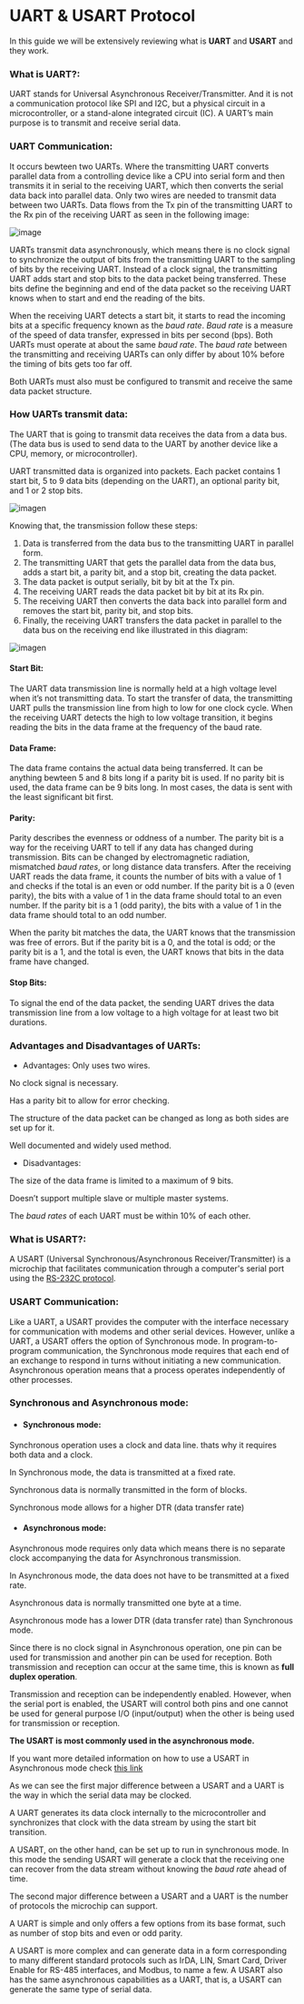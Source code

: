 # UART & USART Protocol

In this guide we will be extensively reviewing what is **UART** and **USART** and they work.

### What is UART?:

UART stands for Universal Asynchronous Receiver/Transmitter. And it is not a communication protocol like SPI and I2C, but a physical circuit in a microcontroller, or a stand-alone integrated circuit (IC). A UART’s main purpose is to transmit and receive serial data.

### UART Communication:

It occurs bewteen two UARTs. Where the transmitting UART converts parallel data from a controlling device like a CPU into serial form and then transmits it in serial to the receiving UART, which then converts the serial data back into parallel data. Only two wires are needed to transmit data between two UARTs. Data flows from the Tx pin of the transmitting UART to the Rx pin of the receiving UART as seen in the following image:

![image](https://www.circuitbasics.com/wp-content/uploads/2016/01/Introduction-to-UART-Basic-Connection-Diagram.png)

UARTs transmit data asynchronously, which means there is no clock signal to synchronize the output of bits from the transmitting UART to the sampling of bits by the receiving UART. Instead of a clock signal, the transmitting UART adds start and stop bits to the data packet being transferred. These bits define the beginning and end of the data packet so the receiving UART knows when to start and end the reading of the bits.

When the receiving UART detects a start bit, it starts to read the incoming bits at a specific frequency known as the *baud rate*. *Baud rate* is a measure of the speed of data transfer, expressed in bits per second (bps). Both UARTs must operate at about the same *baud rate*. The *baud rate* between the transmitting and receiving UARTs can only differ by about 10% before the timing of bits gets too far off.

Both UARTs must also must be configured to transmit and receive the same data packet structure.

### How UARTs transmit data:

The UART that is going to transmit data receives the data from a data bus. (The data bus is used to send data to the UART by another device like a CPU, memory, or microcontroller). 

UART transmitted data is organized into packets. Each packet contains 1 start bit, 5 to 9 data bits (depending on the UART), an optional parity bit, and 1 or 2 stop bits.

![imagen](https://www.engineersgarage.com/wp-content/uploads/2019/07/UART-Data-Format.jpg)

Knowing that, the transmission follow these steps:

1. Data is transferred from the data bus to the transmitting UART in parallel form.
2. The transmitting UART that gets the parallel data from the data bus, adds a start bit, a parity bit, and a stop bit, creating the data packet. 
3. The data packet is output serially, bit by bit at the Tx pin. 
4. The receiving UART reads the data packet bit by bit at its Rx pin. 
5. The receiving UART then converts the data back into parallel form and removes the start bit, parity bit, and stop bits. 
6. Finally, the receiving UART transfers the data packet in parallel to the data bus on the receiving end like illustrated in this diagram:

![imagen](https://www.circuitbasics.com/wp-content/uploads/2016/01/Introduction-to-UART-Data-Transmission-Diagram.png)

#### Start Bit:

The UART data transmission line is normally held at a high voltage level when it’s not transmitting data. To start the transfer of data, the transmitting UART pulls the transmission line from high to low for one clock cycle. When the receiving UART detects the high to low voltage transition, it begins reading the bits in the data frame at the frequency of the baud rate.

#### Data Frame:

The data frame contains the actual data being transferred. It can be anything bewteen 5 and 8 bits long if a parity bit is used. If no parity bit is used, the data frame can be 9 bits long. In most cases, the data is sent with the least significant bit first.

#### Parity:

Parity describes the evenness or oddness of a number. The parity bit is a way for the receiving UART to tell if any data has changed during transmission. Bits can be changed by electromagnetic radiation, mismatched *baud rates*, or long distance data transfers. After the receiving UART reads the data frame, it counts the number of bits with a value of 1 and checks if the total is an even or odd number. If the parity bit is a 0 (even parity), the bits with a value of 1 in the data frame should total to an even number. If the parity bit is a 1 (odd parity), the bits with a value of 1 in the data frame should total to an odd number. 

When the parity bit matches the data, the UART knows that the transmission was free of errors. But if the parity bit is a 0, and the total is odd; or the parity bit is a 1, and the total is even, the UART knows that bits in the data frame have changed.

#### Stop Bits:

To signal the end of the data packet, the sending UART drives the data transmission line from a low voltage to a high voltage for at least two bit durations.

### Advantages and Disadvantages of UARTs:

- Advantages:
Only uses two wires.

No clock signal is necessary.

Has a parity bit to allow for error checking.

The structure of the data packet can be changed as long as both sides are set up for it.

Well documented and widely used method.

- Disadvantages:

The size of the data frame is limited to a maximum of 9 bits.

Doesn’t support multiple slave or multiple master systems.

The *baud rates* of each UART must be within 10% of each other.

### What is USART?:

A USART (Universal Synchronous/Asynchronous Receiver/Transmitter) is a microchip that facilitates communication through a computer's serial port using the [RS-232C protocol](https://circuitdigest.com/article/rs232-serial-communication-protocol-basics-specifications).

### USART Communication:

Like a UART, a USART provides the computer with the interface necessary for communication with modems and other serial devices. However, unlike a UART, a USART offers the option of Synchronous mode. In program-to-program communication, the Synchronous mode requires that each end of an exchange to respond in turns without initiating a new communication. Asynchronous operation means that a process operates independently of other processes.

### Synchronous and Asynchronous mode:

- #### Synchronous mode:

Synchronous operation uses a clock and data line.
thats why it requires both data and a clock.

In Synchronous mode, the data is transmitted at a fixed rate.

Synchronous data is normally transmitted in the form of blocks.

Synchronous mode allows for a higher DTR (data transfer rate)

- #### Asynchronous mode:

Asynchronous mode requires only data which means there is no separate clock accompanying the data for Asynchronous transmission.

In Asynchronous mode, the data does not have to be transmitted at a fixed rate.

Asynchronous data is normally transmitted one byte at a time.

Asynchronous mode has a lower DTR (data transfer rate) than Synchronous mode.

Since there is no clock signal in Asynchronous operation, one pin can be used for transmission and another pin can be used for reception. Both transmission and reception can occur at the same time, this is known as **full duplex operation**.

Transmission and reception can be independently enabled. However, when the serial port is enabled, the USART will control both pins and one cannot be used for general purpose I/O (input/output) when the other is being used for transmission or reception.

**The USART is most commonly used in the asynchronous mode.**

If you want more detailed information on how to use a USART in Asynchronous mode check [this link](http://ww1.microchip.com/downloads/en/devicedoc/usart.pdf)

As we can see the first major difference between a USART and a UART is the way in which the serial data may be clocked.

A UART generates its data clock internally to the microcontroller and synchronizes that clock with the data stream by using the start bit transition.

A USART, on the other hand, can be set up to run in synchronous mode. In this mode the sending USART will generate a clock that the receiving one can recover from the data stream without knowing the *baud rate* ahead of time.

The second major difference between a USART and a UART is the number of protocols the microchip can support. 

A UART is simple and only offers a few options from its base format, such as number of stop bits and even or odd parity.

A USART is more complex and can generate data in a form corresponding to many different standard protocols such as IrDA, LIN, Smart Card, Driver Enable for RS-485 interfaces, and Modbus, to name a few. A USART also has the same asynchronous capabilities as a UART, that is, a USART can generate the same type of serial data.